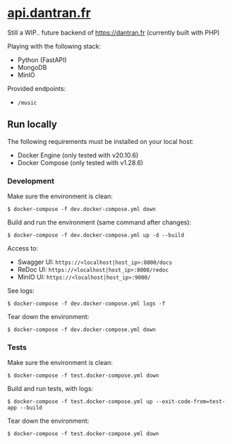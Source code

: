 # [api.dantran.fr](https://api.dantran.fr/docs)

Still a WIP.. future backend of https://dantran.fr (currently built with PHP)

Playing with the following stack:
* Python (FastAPI)
* MongoDB
* MinIO

Provided endpoints:
* `/music`

## Run locally

The following requirements must be installed on your local host:
* Docker Engine (only tested with v20.10.6)
* Docker Compose (only tested with v1.28.6)

### Development

Make sure the environment is clean:

```
$ docker-compose -f dev.docker-compose.yml down
```

Build and run the environment (same command after changes):

```
$ docker-compose -f dev.docker-compose.yml up -d --build
```

Access to:
* Swagger UI: `https://<localhost|host_ip>:8000/docs`
* ReDoc UI: `https://<localhost|host_ip>:8000/redoc`
* MinIO UI: `https://<localhost|host_ip>:9000/`

See logs:

```
$ docker-compose -f dev.docker-compose.yml logs -f
```

Tear down the environment:

```
$ docker-compose -f dev.docker-compose.yml down
```

### Tests

Make sure the environment is clean:

```
$ docker-compose -f test.docker-compose.yml down
```

Build and run tests, with logs:

```
$ docker-compose -f test.docker-compose.yml up --exit-code-from=test-app --build
```

Tear down the environment:

```
$ docker-compose -f test.docker-compose.yml down
```
